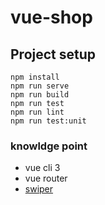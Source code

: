 # vue-shop

## Project setup
```
npm install
npm run serve
npm run build
npm run test
npm run lint
npm run test:unit
```

### knowldge point
- vue cli 3
- vue router
- [swiper](https://idangero.us/swiper/)